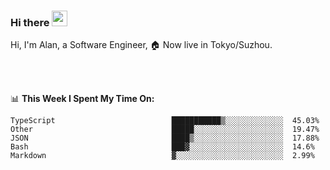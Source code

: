 ### Hi there <img src="https://media.giphy.com/media/hvRJCLFzcasrR4ia7z/giphy.gif" width="25px">

<!-- ![visitors](https://visitor-badge.glitch.me/badge?page_id=dislfyer.dislfyer) -->

Hi, I'm Alan, a Software Engineer, 🏠 Now live in Tokyo/Suzhou.

<br/>
<br/>

📊 **This Week I Spent My Time On:**


<!--START_SECTION:waka-->

```text
TypeScript                          ███████████▒░░░░░░░░░░░░░  45.03%
Other                               █████░░░░░░░░░░░░░░░░░░░░  19.47%
JSON                                ████▒░░░░░░░░░░░░░░░░░░░░  17.88%
Bash                                ███▓░░░░░░░░░░░░░░░░░░░░░  14.6%
Markdown                            ▓░░░░░░░░░░░░░░░░░░░░░░░░  2.99%
```

<!--END_SECTION:waka-->

<!--
**About Me:**
 -->
